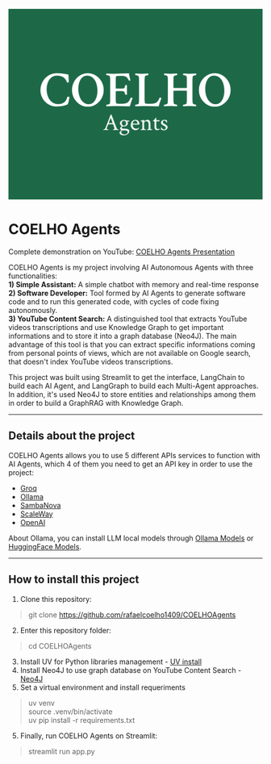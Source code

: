 ![COELHO Agents](assets/coelho_agents_logo.png)
# COELHO Agents
Complete demonstration on YouTube: [COELHO Agents Presentation](https://www.youtube.com/watch?v=lxXcUA0jmcM)

COELHO Agents is my project involving AI Autonomous Agents with three functionalities:  
**1) Simple Assistant:** A simple chatbot with memory and real-time response  
**2) Software Developer:** Tool formed by AI Agents to generate software code and to run this generated code, with cycles of code fixing autonomously.  
**3) YouTube Content Search:** A distinguished tool that extracts YouTube videos transcriptions and use Knowledge Graph to get important informations and to store it into a graph database (Neo4J). The main advantage of this tool is that you can extract specific informations coming from personal points of views, which are not available on Google search, that doesn't index YouTube videos transcriptions.  


This project was built using Streamlit to get the interface, LangChain to build each AI Agent, and LangGraph to build each Multi-Agent approaches. In addition, it's used Neo4J to store entities and relationships among them in order to build a GraphRAG with Knowledge Graph.

---

## Details about the project  

COELHO Agents allows you to use 5 different APIs services to function with AI Agents, which 4 of them you need to get an API key in order to use the project:  
- [Groq](https://console.groq.com)
- [Ollama](https://ollama.com/download)
- [SambaNova](https://cloud.sambanova.ai/)
- [ScaleWay](https://account.scaleway.com/)
- [OpenAI](https://platform.openai.com/)

About Ollama, you can install LLM local models through [Ollama Models](https://ollama.com/library) or [HuggingFace Models](https://huggingface.co/models).

---

## How to install this project

1) Clone this repository:  
> git clone https://github.com/rafaelcoelho1409/COELHOAgents  
2) Enter this repository folder:  
> cd COELHOAgents  
3) Install UV for Python libraries management - [UV install](https://docs.astral.sh/uv/getting-started/installation/)  
4) Install Neo4J to use graph database on YouTube Content Search - [Neo4J](https://neo4j.com/docs/operations-manual/current/installation/)
4) Set a virtual environment and install requeriments  
> uv venv  
> source .venv/bin/activate  
> uv pip install -r requirements.txt
5) Finally, run COELHO Agents on Streamlit:  
> streamlit run app.py